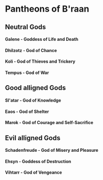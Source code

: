 # Pantheons of B'raan
## Neutral Gods
#### Galene - Goddess of Life and Death
#### Dhilzotz - God of Chance
#### Koli - God of Thieves and Trickery
#### Tempus - God of War
## Good alligned Gods
#### Sl'atar - God of Knowledge
#### Eaos - God of Shelter
#### Marok - God of Courage and Self-Sacrifice
## Evil alligned Gods
#### Schadenfreude - God of Misery and Pleasure
#### Ehsyn - Goddess of Destruction
#### Vihtarr - God of Vengeance
